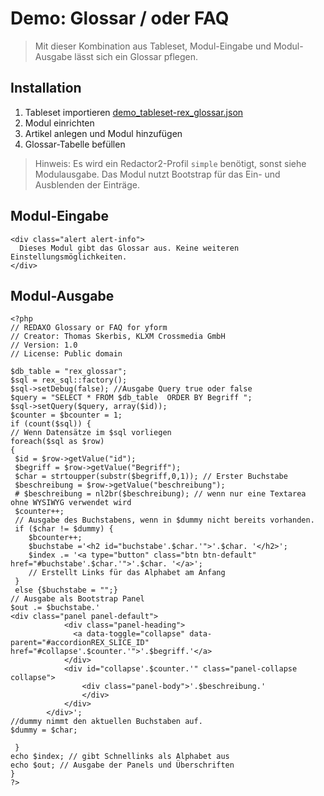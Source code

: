 
# Demo: Glossar / oder FAQ

> Mit dieser Kombination aus Tableset, Modul-Eingabe und Modul-Ausgabe lässt sich ein Glossar pflegen.

## Installation

1. Tableset importieren [demo_tableset-rex_glossar.json](demo_tableset-rex_glossar.json)
2. Modul einrichten
3. Artikel anlegen und Modul hinzufügen
4. Glossar-Tabelle befüllen

> Hinweis: Es wird ein Redactor2-Profil `simple` benötigt, sonst siehe Modulausgabe. Das Modul nutzt Bootstrap für das Ein- und Ausblenden der Einträge.

## Modul-Eingabe

```
<div class="alert alert-info">
  Dieses Modul gibt das Glossar aus. Keine weiteren Einstellungsmöglichkeiten. 
</div>

```

## Modul-Ausgabe

```
<?php
// REDAXO Glossary or FAQ for yform
// Creator: Thomas Skerbis, KLXM Crossmedia GmbH
// Version: 1.0 
// License: Public domain 

$db_table = "rex_glossar";
$sql = rex_sql::factory();
$sql->setDebug(false); //Ausgabe Query true oder false
$query = "SELECT * FROM $db_table  ORDER BY Begriff ";
$sql->setQuery($query, array($id));
$counter = $bcounter = 1;
if (count($sql)) {
// Wenn Datensätze im $sql vorliegen 
foreach($sql as $row)
{
 $id = $row->getValue("id");
 $begriff = $row->getValue("Begriff");
 $char = strtoupper(substr($begriff,0,1)); // Erster Buchstabe
 $beschreibung = $row->getValue("beschreibung");
 # $beschreibung = nl2br($beschreibung); // wenn nur eine Textarea ohne WYSIWYG verwendet wird
 $counter++;
 // Ausgabe des Buchstabens, wenn in $dummy nicht bereits vorhanden. 
 if ($char != $dummy) { 
    $bcounter++;   
    $buchstabe ='<h2 id="buchstabe'.$char.'">'.$char. '</h2>'; 
    $index .= '<a type="button" class="btn btn-default" href="#buchstabe'.$char.'">'.$char. '</a>';
    // Erstellt Links für das Alphabet am Anfang 
 } 
 else {$buchstabe = "";}
// Ausgabe als Bootstrap Panel
$out .= $buchstabe.' 
<div class="panel panel-default">
            <div class="panel-heading">
              <a data-toggle="collapse" data-parent="#accordionREX_SLICE_ID" href="#collapse'.$counter.'">'.$begriff.'</a>
            </div>
            <div id="collapse'.$counter.'" class="panel-collapse collapse">
                <div class="panel-body">'.$beschreibung.'
                </div>
            </div>
        </div>';
//dummy nimmt den aktuellen Buchstaben auf. 
$dummy = $char;

 } 
echo $index; // gibt Schnellinks als Alphabet aus
echo $out; // Ausgabe der Panels und Überschriften
}
?>

```

